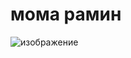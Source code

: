 # мома рамин
![изображение](https://user-images.githubusercontent.com/69160992/198068546-bbba9e45-8c35-4be4-a200-c058e4b04a0d.png)
